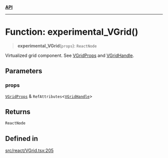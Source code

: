 [**API**](../../API.md)

***

# Function: experimental\_VGrid()

> **experimental\_VGrid**(`props`): `ReactNode`

Virtualized grid component. See [VGridProps](../interfaces/VGridProps.md) and [VGridHandle](../interfaces/VGridHandle.md).

## Parameters

### props

[`VGridProps`](../interfaces/VGridProps.md) & `RefAttributes`\<[`VGridHandle`](../interfaces/VGridHandle.md)\>

## Returns

`ReactNode`

## Defined in

[src/react/VGrid.tsx:205](https://github.com/inokawa/virtua/blob/d38b45573a7cac6e3633108c8eb946f094cdcc02/src/react/VGrid.tsx#L205)

